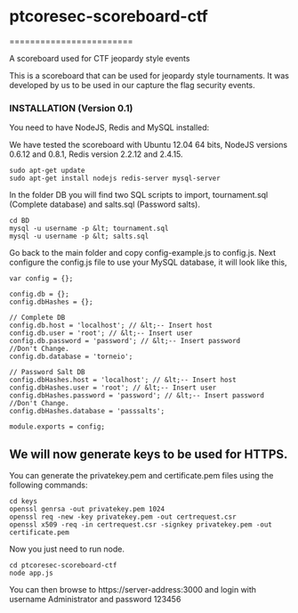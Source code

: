 # ptcoresec-scoreboard-ctf
========================

A scoreboard used for CTF jeopardy style events

This is a scoreboard that can be used for jeopardy style tournaments. It was developed by us to be used in our capture the flag security events.

### INSTALLATION (Version 0.1)

You need to have NodeJS, Redis and MySQL installed:

We have tested the scoreboard with Ubuntu 12.04 64 bits, NodeJS versions 0.6.12 and 0.8.1, Redis version 2.2.12 and 2.4.15.

    sudo apt-get update
    sudo apt-get install nodejs redis-server mysql-server

In the folder DB you will find two SQL scripts to import, tournament.sql (Complete database) and salts.sql (Password salts). 

    cd BD
    mysql -u username -p &lt; tournament.sql 
    mysql -u username -p &lt; salts.sql 

Go back to the main folder and copy config-example.js to config.js. Next configure the config.js file to use your MySQL database, it will look like this,

    var config = {};
    
    config.db = {};
    config.dbHashes = {};
    
    // Complete DB
    config.db.host = 'localhost'; // &lt;-- Insert host
    config.db.user = 'root'; // &lt;-- Insert user
    config.db.password = 'password'; // &lt;-- Insert password
    //Don't Change.
    config.db.database = 'torneio';
    
    // Password Salt DB
    config.dbHashes.host = 'localhost'; // &lt;-- Insert host
    config.dbHashes.user = 'root'; // &lt;-- Insert user
    config.dbHashes.password = 'password'; // &lt;-- Insert password
    //Don't Change.
    config.dbHashes.database = 'passsalts';
    
    module.exports = config;

We will now generate keys to be used for HTTPS.
----
You can generate the privatekey.pem and certificate.pem files using the following commands:

    cd keys
    openssl genrsa -out privatekey.pem 1024 
    openssl req -new -key privatekey.pem -out certrequest.csr 
    openssl x509 -req -in certrequest.csr -signkey privatekey.pem -out certificate.pem

Now you just need to run node.

    cd ptcoresec-scoreboard-ctf
    node app.js

You can then browse to https://server-address:3000 and login with username Administrator and password 123456

